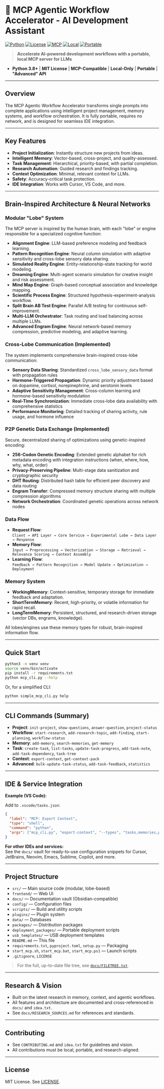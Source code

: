 # 🚀 MCP Agentic Workflow Accelerator - AI Development Assistant

[![Python](https://img.shields.io/badge/Python-3.8+-blue.svg)](https://www.python.org/downloads/)
[![License](https://img.shields.io/badge/License-MIT-green.svg)](LICENSE)
[![MCP](https://img.shields.io/badge/MCP-Compatible-brightgreen.svg)](https://modelcontextprotocol.io/)
[![Local](https://img.shields.io/badge/Local-Only-orange.svg)](https://github.com/search?q=local+only+python)
[![Portable](https://img.shields.io/badge/Portable-Yes-purple.svg)](https://github.com/search?q=portable+python+application)

> **Accelerate AI-powered development workflows with a portable, local MCP server for LLMs**

- **Python 3.8+** | **MIT License** | **MCP-Compatible** | **Local-Only** | **Portable** | **"Advanced" API**

---

## Overview

The MCP Agentic Workflow Accelerator transforms single prompts into complete applications using intelligent project management, memory systems, and workflow orchestration. It is fully portable, requires no network, and is designed for seamless IDE integration.

---

## Key Features

- **Project Initialization**: Instantly structure new projects from ideas.
- **Intelligent Memory**: Vector-based, cross-project, and quality-assessed.
- **Task Management**: Hierarchical, priority-based, with partial completion.
- **Research Automation**: Guided research and findings tracking.
- **Context Optimization**: Minimal, relevant context for LLMs.
- **Safety**: Accuracy-critical task protection.
- **IDE Integration**: Works with Cursor, VS Code, and more.

---

## Brain-Inspired Architecture & Neural Networks

### Modular "Lobe" System

The MCP server is inspired by the human brain, with each "lobe" or engine responsible for a specialized cognitive function:

- **Alignment Engine**: LLM-based preference modeling and feedback learning.
- **Pattern Recognition Engine**: Neural column simulation with adaptive sensitivity and cross-lobe sensory data sharing.
- **Simulated Reality Engine**: Entity-relationship-state tracking for world modeling.
- **Dreaming Engine**: Multi-agent scenario simulation for creative insight and risk assessment.
- **Mind Map Engine**: Graph-based conceptual association and knowledge mapping.
- **Scientific Process Engine**: Structured hypothesis-experiment-analysis workflow.
- **Split Brain AB Test Engine**: Parallel A/B testing for continuous self-improvement.
- **Multi-LLM Orchestrator**: Task routing and load balancing across multiple LLMs.
- **Advanced Engram Engine**: Neural network-based memory compression, predictive modeling, and adaptive learning.

### Cross-Lobe Communication (Implemented)

The system implements comprehensive brain-inspired cross-lobe communication:

- **Sensory Data Sharing**: Standardized `cross_lobe_sensory_data` format with propagation rules
- **Hormone-Triggered Propagation**: Dynamic priority adjustment based on dopamine, cortisol, norepinephrine, and serotonin levels
- **Adaptive Sensitivity Management**: Cross-column learning and hormone-based sensitivity modulation
- **Real-Time Synchronization**: Immediate cross-lobe data availability with comprehensive statistics
- **Performance Monitoring**: Detailed tracking of sharing activity, rule usage, and hormone influence

### P2P Genetic Data Exchange (Implemented)

Secure, decentralized sharing of optimizations using genetic-inspired encoding:

- **256-Codon Genetic Encoding**: Extended genetic alphabet for rich metadata encoding with integration instructions (when, where, how, why, what, order)
- **Privacy-Preserving Pipeline**: Multi-stage data sanitization and cryptographic security
- **DHT Routing**: Distributed hash table for efficient peer discovery and data routing
- **Engram Transfer**: Compressed memory structure sharing with multiple compression algorithms
- **Network Orchestration**: Coordinated genetic operations across network nodes

### Data Flow

- **Request Flow**:  
  `Client → API Layer → Core Service → Experimental Lobe → Data Layer → Response`
- **Memory Flow**:  
  `Input → Preprocessing → Vectorization → Storage → Retrieval → Relevance Scoring → Context Assembly`
- **Learning Flow**:  
  `Feedback → Pattern Recognition → Model Update → Optimization → Deployment`

### Memory System

- **WorkingMemory**: Context-sensitive, temporary storage for immediate feedback and adaptation.
- **ShortTermMemory**: Recent, high-priority, or volatile information for rapid recall.
- **LongTermMemory**: Persistent, structured, and research-driven storage (vector DBs, engrams, knowledge).

All lobes/engines use these memory types for robust, brain-inspired information flow.

---

## Quick Start

```bash
python3 -m venv venv
source venv/bin/activate
pip install -r requirements.txt
python mcp_cli.py --help
```

Or, for a simplified CLI:

```bash
python simple_mcp_cli.py help
```

---

## CLI Commands (Summary)

- **Project**: `init-project`, `show-questions`, `answer-question`, `project-status`
- **Workflow**: `start-research`, `add-research-topic`, `add-finding`, `start-planning`, `workflow-status`
- **Memory**: `add-memory`, `search-memories`, `get-memory`
- **Task**: `create-task`, `list-tasks`, `update-task-progress`, `add-task-note`, `add-task-dependency`, `task-tree`
- **Context**: `export-context`, `get-context-pack`
- **Advanced**: `bulk-update-task-status`, `add-task-feedback`, `statistics`

---

## IDE & Service Integration

**Example (VS Code):**

Add to `.vscode/tasks.json`:
```json
{
  "label": "MCP: Export Context",
  "type": "shell",
  "command": "python",
  "args": ["mcp_cli.py", "export-context", "--types", "tasks,memories,progress", "--max-tokens", "1000"]
}
```

**For other IDEs and services:**  
See the `docs/` vault for ready-to-use configuration snippets for Cursor, JetBrains, Neovim, Emacs, Sublime, Copilot, and more.

---

## Project Structure

- `src/` — Main source code (modular, lobe-based)
- `frontend/` — Web UI
- `docs/` — Documentation vault (Obsidian-compatible)
- `config/` — Configuration files
- `scripts/` — Build and utility scripts
- `plugins/` — Plugin system
- `data/` — Databases
- `packages/` — Distribution packages
- `deployment_packages/` — Portable deployment scripts
- `usb_templates/` — USB deployment templates
- `README.md` — This file
- `requirements.txt`, `pyproject.toml`, `setup.py` — Packaging
- `start_mcp.sh`, `start_mcp.bat`, `start_mcp.ps1` — Launch scripts
- `.gitignore`, `LICENSE`

> For the full, up-to-date file tree, see [`docs/FILETREE.txt`](docs/FILETREE.txt).

---

## Research & Vision

- Built on the latest research in memory, context, and agentic workflows.
- All features and architecture are documented and cross-referenced in `docs/` and `idea.txt`.
- See `docs/RESEARCH_SOURCES.md` for references and standards.

---

## Contributing

- See `CONTRIBUTING.md` and `idea.txt` for guidelines and vision.
- All contributions must be local, portable, and research-aligned.

---

## License

MIT License. See [LICENSE](LICENSE).

